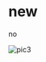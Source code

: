 # new
no

![pic3](https://user-images.githubusercontent.com/67872185/203343329-12d1d0ab-a141-4b32-ae80-020db8bf9470.jpeg)

